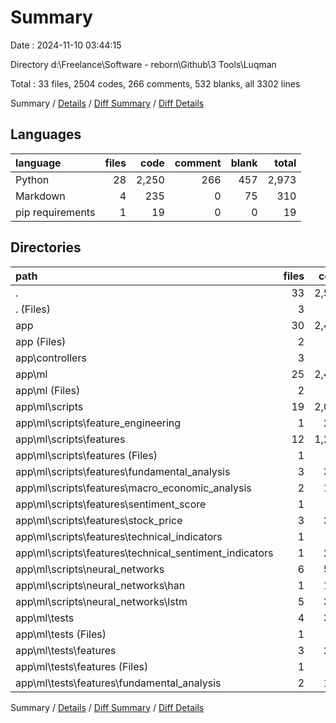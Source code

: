 # Summary

Date : 2024-11-10 03:44:15

Directory d:\\Freelance\\Software - reborn\\Github\\3 Tools\\Luqman

Total : 33 files,  2504 codes, 266 comments, 532 blanks, all 3302 lines

Summary / [Details](details.md) / [Diff Summary](diff.md) / [Diff Details](diff-details.md)

## Languages
| language | files | code | comment | blank | total |
| :--- | ---: | ---: | ---: | ---: | ---: |
| Python | 28 | 2,250 | 266 | 457 | 2,973 |
| Markdown | 4 | 235 | 0 | 75 | 310 |
| pip requirements | 1 | 19 | 0 | 0 | 19 |

## Directories
| path | files | code | comment | blank | total |
| :--- | ---: | ---: | ---: | ---: | ---: |
| . | 33 | 2,504 | 266 | 532 | 3,302 |
| . (Files) | 3 | 65 | 0 | 31 | 96 |
| app | 30 | 2,439 | 266 | 501 | 3,206 |
| app (Files) | 2 | 8 | 1 | 9 | 18 |
| app\\controllers | 3 | 17 | 0 | 9 | 26 |
| app\\ml | 25 | 2,414 | 265 | 483 | 3,162 |
| app\\ml (Files) | 2 | 45 | 2 | 14 | 61 |
| app\\ml\\scripts | 19 | 2,050 | 256 | 414 | 2,720 |
| app\\ml\\scripts\\feature_engineering | 1 | 201 | 6 | 29 | 236 |
| app\\ml\\scripts\\features | 12 | 1,281 | 89 | 255 | 1,625 |
| app\\ml\\scripts\\features (Files) | 1 | 19 | 0 | 11 | 30 |
| app\\ml\\scripts\\features\\fundamental_analysis | 3 | 388 | 46 | 83 | 517 |
| app\\ml\\scripts\\features\\macro_economic_analysis | 2 | 170 | 6 | 25 | 201 |
| app\\ml\\scripts\\features\\sentiment_score | 1 | 84 | 4 | 18 | 106 |
| app\\ml\\scripts\\features\\stock_price | 3 | 352 | 17 | 71 | 440 |
| app\\ml\\scripts\\features\\technical_indicators | 1 | 65 | 6 | 15 | 86 |
| app\\ml\\scripts\\features\\technical_sentiment_indicators | 1 | 203 | 10 | 32 | 245 |
| app\\ml\\scripts\\neural_networks | 6 | 568 | 161 | 130 | 859 |
| app\\ml\\scripts\\neural_networks\\han | 1 | 172 | 37 | 27 | 236 |
| app\\ml\\scripts\\neural_networks\\lstm | 5 | 396 | 124 | 103 | 623 |
| app\\ml\\tests | 4 | 319 | 7 | 55 | 381 |
| app\\ml\\tests (Files) | 1 | 74 | 2 | 11 | 87 |
| app\\ml\\tests\\features | 3 | 245 | 5 | 44 | 294 |
| app\\ml\\tests\\features (Files) | 1 | 48 | 4 | 9 | 61 |
| app\\ml\\tests\\features\\fundamental_analysis | 2 | 197 | 1 | 35 | 233 |

Summary / [Details](details.md) / [Diff Summary](diff.md) / [Diff Details](diff-details.md)
